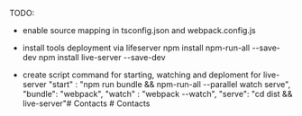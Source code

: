 TODO:

- enable source mapping in tsconfig.json and webpack.config.js

- install tools deployment via lifeserver
    npm install npm-run-all --save-dev
    npm install live-server --save-dev

- create script command for starting, watching and deploment for live-server
    "start" : "npm run bundle && npm-run-all --parallel watch serve",
    "bundle": "webpack",
    "watch" : "webpack --watch",
    "serve": "cd dist && live-server"#   C o n t a c t s  
 #   C o n t a c t s  
 
